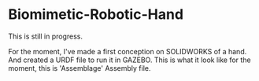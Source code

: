 # Biomimetic-Robotic-Hand
This is still in progress.

For the moment, I've made a first conception on SOLIDWORKS of a hand. And created a URDF file to run it in GAZEBO.
This is what it look like for the moment, this is 'Assemblage' Assembly file.
